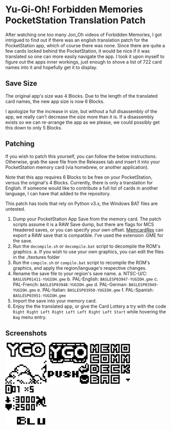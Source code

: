 # Yu-Gi-Oh! Forbidden Memories PocketStation Translation Patch

After watching one too many Jon_Oh videos of Forbidden Memories, I got intrigued to find out if there was an english translation patch for the PocketStation app, which of course there was none. Since there are quite a few cards locked behind the PocketStation, it would be nice if it was translated so one can more easily navigate the app. I took it upon myself to figure out the apps inner workings, just enough to shove a list of 722 card names into it and hopefully get it to display.

## Save Size

The original app's size was 4 Blocks. Due to the length of the translated card names, the new app size is now 6 Blocks.

I apologize for the increase in size, but without a full disassembly of the app, we really can't decrease the size more than it is. If a disassembly exists so we can re-arrange the app as we please, we could possibly get this down to only 5 Blocks.

## Patching

If you wish to patch this yourself, you can follow the below instructions. Otherwise, grab the save file from the Releases tab and insert it into your PocketStation memory card (via homebrew, or another application).

Note that this app requires 6 Blocks to be free on your PocketStation, versus the original's 4 Blocks. Currently, there is only a translation for English. If someone would like to contribute a full list of cards in another language, I can have that added to the repository.

This patch has tools that rely on Python v3.x, the Windows BAT files are untested.

1. Dump your PocketStation App Save from the memory card. The patch scripts assume it is a RAW Save dump, but there are flags for MCS Headered saves, or you can specify your own offset. [MemcardRex](https://github.com/ShendoXT/memcardrex) can export a RAW save that is compatible. I've used the extension .GME for the save.
2. Run the `decompile.sh` or `decompile.bat` script to decompile the ROM's graphics.
  a. If you wish to use your own graphics, you can edit the files in the ./textures folder
3. Run the `compile.sh` or `compile.bat` script to recompile the ROM's graphics, and apply the region/language's respective changes.
4. Rename the save file to your region's save name.
  a. NTSC-U/C: `BASLUSP01411-YUGIOH.gme`
  b. PAL-English: `BASLESP03947-YUGIOH.gme`
  c. PAL-French: `BASLESP03948-YUGIOH.gme`
  d. PAL-German: `BASLESP03949-YUGIOH.gme`
  e. PAL-Italian: `BASLESP03950-YUGIOH.gme`
  f. PAL-Spanish: `BASLESP03951-YUGIOH.gme`
5. Import the save into your memory card.
6. Enjoy the the translated app, or give the Card Lottery a try with the code `Right Right Left Right Left Left Right Left Start` while hovering the `Bag` menu entry.

## Screenshots

![PocketStation Launcher Image](https://github.com/UltimateNova1203/YGOFM-PockStat-ENG/blob/main/screenshots/launcher.gif)
![Title Screen](https://github.com/UltimateNova1203/YGOFM-PockStat-ENG/blob/main/screenshots/title.gif)
![Main Menu](https://github.com/UltimateNova1203/YGOFM-PockStat-ENG/blob/main/screenshots/menu.gif)
![Bag View](https://github.com/UltimateNova1203/YGOFM-PockStat-ENG/blob/main/screenshots/bag.gif)
